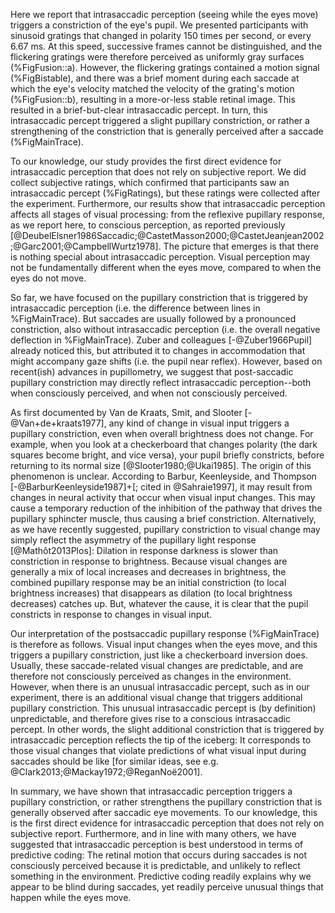Here we report that intrasaccadic perception (seeing while the eyes move) triggers a constriction of the eye's pupil. We presented participants with sinusoid gratings that changed in polarity 150 times per second, or every 6.67 ms. At this speed, successive frames cannot be distinguished, and the flickering gratings were therefore perceived as uniformly gray surfaces (%FigFusion::a).
However, the flickering gratings contained a motion signal (%FigBistable), and there was a brief moment during each saccade at which the eye's velocity matched the velocity of the grating's motion (%FigFusion::b), resulting in a more-or-less stable retinal image. This resulted in a brief-but-clear intrasaccadic percept. In turn, this intrasaccadic percept triggered a slight pupillary constriction, or rather a strengthening of the constriction that is generally perceived after a saccade (%FigMainTrace).

To our knowledge, our study provides the first direct evidence for intrasaccadic perception that does not rely on subjective report. We did collect subjective ratings, which confirmed that participants saw an intrasaccadic percept (%FigRatings), but these ratings were collected after the experiment. Furthermore, our results show that intrasaccadic perception affects all stages of visual processing: from the reflexive pupillary response, as we report here, to conscious perception, as reported previously [@DeubelElsner1986Saccadic;@CastetMasson2000;@CastetJeanjean2002;@Garc2001;@CampbellWurtz1978]. The picture that emerges is that there is nothing special about intrasaccadic perception. Visual perception may not be fundamentally different when the eyes move, compared to when the eyes do not move.

So far, we have focused on the pupillary constriction that is triggered by intrasaccadic perception (i.e. the difference between lines in %FigMainTrace). But saccades are usually followed by a pronounced constriction, also without intrasaccadic perception (i.e. the overall negative deflection in %FigMainTrace). Zuber and colleagues [-@Zuber1966Pupil] already noticed this, but attributed it to changes in accommodation that might accompany gaze shifts (i.e. the pupil near reflex). However, based on recent(ish) advances in pupillometry, we suggest that post-saccadic pupillary constriction may directly reflect intrasaccadic perception--both when consciously perceived, and when not consciously perceived.

As first documented by Van de Kraats, Smit, and Slooter [-@Van+de+kraats1977], any kind of change in visual input triggers a pupillary constriction, even when overall brightness does not change. For example, when you look at a checkerboard that changes polarity (the dark squares become bright, and vice versa), your pupil briefly constricts, before returning to its normal size [@Slooter1980;@Ukai1985]. The origin of this phenomenon is unclear. According to Barbur, Keenleyside, and Thompson [-@BarburKeenleyside1987]+[; cited in @Sahraie1997], it may result from changes in neural activity that occur when visual input changes. This may cause a temporary reduction of the inhibition of the pathway that drives the pupillary sphincter muscle, thus causing a brief constriction. Alternatively, as we have recently suggested, pupillary constriction to visual change may simply reflect the asymmetry of the pupillary light response [@Mathôt2013Plos]: Dilation in response darkness is slower than constriction in response to brightness. Because visual changes are generally a mix of local increases and decreases in brightness, the combined pupillary response may be an initial constriction (to local brightness increases) that disappears as dilation (to local brightness decreases) catches up. But, whatever the cause, it is clear that the pupil constricts in response to changes in visual input.

Our interpretation of the postsaccadic pupillary response (%FigMainTrace) is therefore as follows. Visual input changes when the eyes move, and this triggers a pupillary constriction, just like a checkerboard inversion does. Usually, these saccade-related visual changes are predictable, and are therefore not consciously perceived as changes in the environment. However, when there is an unusual intrasaccadic percept, such as in our experiment, there is an additional visual change that triggers additional pupillary constriction. This unusual intrasaccadic percept is (by definition) unpredictable, and therefore gives rise to a conscious intrasaccadic percept. In other words, the slight additional constriction that is triggered by intrasaccadic perception reflects the tip of the iceberg: It corresponds to those visual changes that violate predictions of what visual input during saccades should be like [for similar ideas, see e.g. @Clark2013;@Mackay1972;@ReganNoë2001].

In summary, we have shown that intrasaccadic perception triggers a pupillary constriction, or rather strengthens the pupillary constriction that is generally observed after saccadic eye movements. To our knowledge, this is the first direct evidence for intrasaccadic perception that does not rely on subjective report. Furthermore, and in line with many others, we have suggested that intrasaccadic perception is best understood in terms of predictive coding: The retinal motion that occurs during saccades is not consciously perceived because it is predictable, and unlikely to reflect something in the environment. Predictive coding readily explains why we appear to be blind during saccades, yet readily perceive unusual things that happen while the eyes move.
